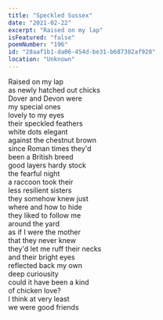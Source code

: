 ```yaml
---
title: "Speckled Sussex"
date: "2021-02-22"
excerpt: "Raised on my lap"
isFeatured: "false"
poemNumber: "196"
id: "28aaf1b1-da06-454d-be31-b687382af928"
location: "Unknown"
---
```


Raised on my lap  
as newly hatched out chicks  
Dover and Devon were  
my special ones  
lovely to my eyes  
their speckled feathers  
white dots elegant  
against the chestnut brown  
since Roman times they'd  
been a British breed  
good layers hardy stock  
the fearful night  
a raccoon took their  
less resilient sisters  
they somehow knew just  
where and how to hide  
they liked to follow me  
around the yard  
as if I were the mother  
that they never knew  
they'd let me ruff their necks  
and their bright eyes  
reflected back my own  
deep curiousity  
could it have been a kind  
of chicken love?  
I think at very least  
we were good friends

